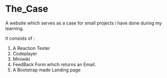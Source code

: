 # The_Case
A website which serves as a case for small projects i have done during my learning.

It consists of :
1. A Reaction Tester
2. Codeplayer
3. Miniwiki
4. FeedBack Form which returns an Email.
5. A Bootstrap made Landing page

